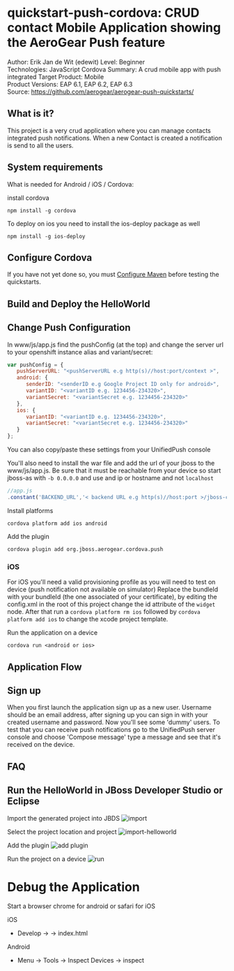 quickstart-push-cordova: CRUD contact Mobile Application showing the AeroGear Push feature 
==========================================================================================
Author: Erik Jan de Wit (edewit)
Level: Beginner  
Technologies: JavaScript Cordova
Summary: A crud mobile app with push integrated
Target Product: Mobile  
Product Versions: EAP 6.1, EAP 6.2, EAP 6.3  
Source: https://github.com/aerogear/aerogear-push-quickstarts/

What is it?
-----------

This project is a very crud application where you can manage contacts integrated push notifications. When a new Contact is created a notification is send to all the users.

System requirements
-------------------

What is needed for Android / iOS / Cordova:

install cordova
```
npm install -g cordova
```

To deploy on ios you need to install the ios-deploy package as well
```
npm install -g ios-deploy
```

Configure Cordova
-----------------

If you have not yet done so, you must [Configure Maven](../README.md#configure-maven) before testing the quickstarts.

Build and Deploy the HelloWorld
-------------------------------

## Change Push Configuration

In www/js/app.js find the pushConfig (at the top) and change the server url to your openshift instance alias and variant/secret:

```javascript
var pushConfig = {
   pushServerURL: "<pushServerURL e.g http(s)//host:port/context >",
   android: {
      senderID: "<senderID e.g Google Project ID only for android>",
      variantID: "<variantID e.g. 1234456-234320>",
      variantSecret: "<variantSecret e.g. 1234456-234320>"
   },
   ios: {
      variantID: "<variantID e.g. 1234456-234320>",
      variantSecret: "<variantSecret e.g. 1234456-234320>"
   }
};

```
You can also copy/paste these settings from your UnifiedPush console

You'll also need to install the war file and add the url of your jboss to the www/js/app.js. Be sure that it must be reachable from your device so start jboss-as with `-b 0.0.0.0` and use and ip or hostname and not `localhost`

```javascript
//app.js    
.constant('BACKEND_URL','< backend URL e.g http(s)//host:port >/jboss-contacts-mobile-picketlink-secured/')
```

Install platforms
```
cordova platform add ios android
```

Add the plugin
```
cordova plugin add org.jboss.aerogear.cordova.push
```

### iOS
For iOS you'll need a valid provisioning profile as you will need to test on device (push notification not available on simulator)
Replace the bundleId with your bundleId (the one associated of your certificate), by editing the config.xml in the root of this project change the id attribute of the `widget` node. After that run a `cordova platform rm ios` followed by `cordova platform add ios` to change the xcode project template. 

Run the application on a device
```
cordova run <android or ios>
```

Application Flow
----------------------

## Sign up
When you first launch the application sign up as a new user. Username should be an email address, after signing up you can sign in with your created username and password. Now you'll see some 'dummy' users. To test that you can receive push notifications go to the UnifiedPush server console and choose 'Compose message' type a message and see that it's received on the device.



FAQ
--------------------



Run the HelloWorld in JBoss Developer Studio or Eclipse
-------------------------------------------------------

Import the generated project into JBDS
![import](../jqm/doc/import.png)

Select the project location and project
![import-helloworld](../jqm/doc/import-helloworld.png)

Add the plugin
![add plugin](../jqm/doc/plugin-add.png)

Run the project on a device
![run](../jqm/doc/run.png)

Debug the Application
=====================

Start a browser chrome for android or safari for iOS

iOS 
* Develop -> <device name> -> index.html

Android
* Menu -> Tools -> Inspect Devices -> inspect
